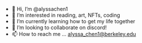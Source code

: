 - 👋 Hi, I’m @alyssachen1
- 👀 I’m interested in reading, art, NFTs, coding
- 🌱 I’m currently learning how to get my life together
- 💞️ I’m looking to collaborate on discord!
- 📫 How to reach me ... alyssa_chen1@berkeley.edu

<!---
alyssachen1/alyssachen1 is a ✨ special ✨ repository because its `README.md` (this file) appears on your GitHub profile.
You can click the Preview link to take a look at your changes.
--->
